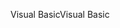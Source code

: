 <span data-ttu-id="eb0cc-101">Visual Basic</span><span class="sxs-lookup"><span data-stu-id="eb0cc-101">Visual Basic</span></span>